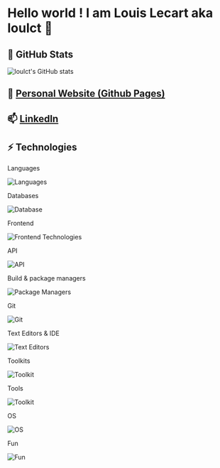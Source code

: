 <!--
**loulct/loulct** is a ✨ _special_ ✨ repository because its `README.md` (this file) appears on your GitHub profile.

Here are some ideas to get you started:

- 🔭 I’m currently working on ...
- 🌱 I’m currently learning ...
- 👯 I’m looking to collaborate on ...
- 🤔 I’m looking for help with ...
- 💬 Ask me about ...
- 📫 How to reach me: ...
- 😄 Pronouns: ...
- ⚡ Fun fact: ...
-->

# Hello world ! I am Louis Lecart aka loulct 👋

## 🌱 GitHub Stats
![loulct's GitHub stats](https://github-readme-stats.vercel.app/api?username=loulct&show_icons=true&theme=calm&include_all_commits=true&hide_rank=true&hide=stars,issues,contribs)

## 🔭 [Personal Website (Github Pages)](https://loulct.github.io)

## 📫 [LinkedIn](https://www.linkedin.com/in/lecart-louis)

## ⚡ Technologies

Languages

![Languages](https://skillicons.dev/icons?i=python,java,c,cpp)

Databases

![Database](https://skillicons.dev/icons?i=mysql,postgres,mongodb)

Frontend

![Frontend Technologies](https://skillicons.dev/icons?i=html,css,js,ts,vite)

API

![API](https://skillicons.dev/icons?i=postman)

Build & package managers

![Package Managers](https://skillicons.dev/icons?i=gradle,maven,npm)

Git

![Git](https://skillicons.dev/icons?i=git,github,gitlab)

Text Editors & IDE

![Text Editors](https://skillicons.dev/icons?i=latex,neovim,idea,vscode,visualstudio,markdown,sublime)

Toolkits

![Toolkit](https://skillicons.dev/icons?i=gtk,threejs,qt)

Tools

![Toolkit](https://skillicons.dev/icons?i=sklearn,tensorflow)

OS

![OS](https://skillicons.dev/icons?i=debian,windows)

Fun

![Fun](https://skillicons.dev/icons?i=ableton,arduino)
